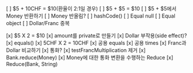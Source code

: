 [ ] $5 + 10CHF = $10(환율이 2:1일 경우)
[ ] $5 + $5 = $10
[ ] $5 + $5에서 Money 반환하기
[ ] Money 반올림?
[ ] hashCode()
[ ] Equal null
[ ] Equal object
[ ] Dollar/Franc 중복

[x] $5 X 2 = $10
[x] amount를 private로 만들기
[x] Dollar 부작용(side effect)?
[x] equals()
[x] 5CHF X 2 = 10CHF
[x] 공용 equals
[x] 공용 times
[x] Franc과 Dollar 비교하기
[x] 통화?
[x] testFrancMultiplication 제거
[x] Bank.reduce(Money)
[x] Money에 대한 통화 변환을 수행하는 Reduce
[x] Reduce(Bank, String)







